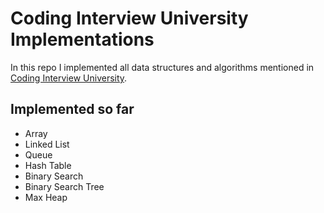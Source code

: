 # Coding Interview University Implementations
In this repo I implemented all data structures and algorithms mentioned in [Coding Interview University](https://github.com/jwasham/coding-interview-university).

## Implemented so far
- Array
- Linked List
- Queue
- Hash Table
- Binary Search
- Binary Search Tree
- Max Heap